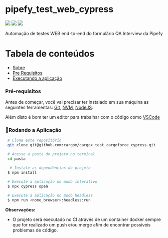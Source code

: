 # pipefy_test_web_cypress

<p id="sobre" align="center">

  ![](https://img.shields.io/badge/license-MIT-green)
  ![](https://img.shields.io/badge/language-Portuguese-yellow)
  ![](https://img.shields.io/badge/language-NodeJS-red)
  
Automação de testes WEB end-to-end do formulário QA Interview da Pipefy
  
  
Tabela de conteúdos
=================
<!--ts-->
 * [Sobre](#sobre)
 * [Pre Requisitos](#pre-requisitos)
 * [Executando a aplicação](#rodando)
 <!--te-->

 <!-- Altere os Pré-requisitos -->

###  Pré-requisitos<a id="pre-requisitos"></a>

Antes de começar, você vai precisar ter instalado em sua máquina as seguintes ferramentas:
 [Git](https://git-scm.com/),
 [NVM](https://github.com/nvm-sh/nvm),
 [NodeJS](https://nodejs.org/en/).

 Além disto é bom ter um editor para trabalhar com o código como [VSCode](https://code.visualstudio.com/)
  
  ### 🎲Rodando a Aplicação<a id="rodando"></a>

````bash
 # Clone este repositório
 git clone git@github.com:cargox/cargox_test_cargoforce_cypress.git

 # Acesse a pasta do projeto no terminal
 cd pasta

  # Instale as dependências do projeto
 $ npm install

 # Execute a aplicação no modo interativo
 $ npx cypress open
  
 # Execute a aplicação no modo headless
 $ npm run <nome_browser>:headless:run

 ````
  
**Observações:**
- O projeto será executado no CI através de um container docker sempre que for realizado um push e/ou merge afim de encontrar possíveis problemas de código.
